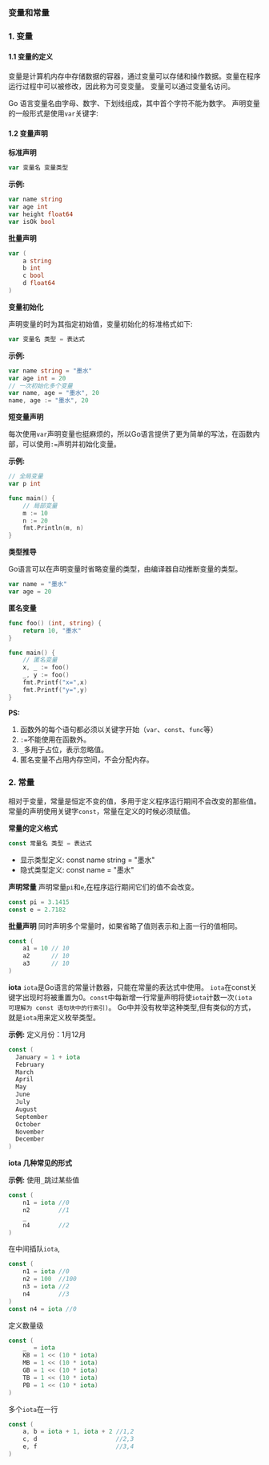 ### 变量和常量
### 1. 变量
#### 1.1 变量的定义
变量是计算机内存中存储数据的容器，通过变量可以存储和操作数据。变量在程序运行过程中可以被修改，因此称为可变变量。
变量可以通过变量名访问。

Go 语言变量名由字母、数字、下划线组成，其中首个字符不能为数字。
声明变量的一般形式是使用`var`关键字:
#### 1.2 变量声明
**标准声明**
```go
var 变量名 变量类型
```

**示例:**
```go
var name string
var age int
var height float64
var isOk bool
```

**批量声明**
```go
var (
    a string
    b int
    c bool
    d float64
)
```

**变量初始化**

声明变量的时为其指定初始值，变量初始化的标准格式如下:
```go
var 变量名 类型 = 表达式
```

**示例:**
```go
var name string = "墨水"
var age int = 20
// 一次初始化多个变量
var name, age = "墨水", 20
name, age := "墨水", 20
```
**短变量声明**

每次使用`var`声明变量也挺麻烦的，所以Go语言提供了更为简单的写法，在函数内部，可以使用`:=`声明并初始化变量。

**示例:**
```go
// 全局变量
var p int

func main() {
    // 局部变量
    m := 10
    n := 20  
    fmt.Println(m, n)
}
```
**类型推导**

Go语言可以在声明变量时省略变量的类型，由编译器自动推断变量的类型。
```go
var name = "墨水"
var age = 20
```

**匿名变量**
```go
func foo() (int, string) {
    return 10, "墨水"
}

func main() {
    // 匿名变量
    x, _ := foo()
    _, y := foo()
    fmt.Printf("x=",x)
    fmt.Printf("y=",y) 
}
```
**PS:**
1. 函数外的每个语句都必须以关键字开始（`var`、`const`、`func`等）
2. `:=`不能使用在函数外。
3. `_`多用于占位，表示忽略值。
4. 匿名变量不占用内存空间，不会分配内存。

### 2. 常量
相对于变量，常量是恒定不变的值，多用于定义程序运行期间不会改变的那些值。常量的声明使用关键字`const`，常量在定义的时候必须赋值。

**常量的定义格式**
```go
const 常量名 类型 = 表达式
```
* 显示类型定义: const name string = "墨水"
* 隐式类型定义: const name = "墨水"

**声明常量**
声明常量`pi`和`e`,在程序运行期间它们的值不会改变。
```go
const pi = 3.1415
const e = 2.7182
```
**批量声明**
同时声明多个常量时，如果省略了值则表示和上面一行的值相同。
```go
const (
    a1 = 10 // 10
    a2      // 10
    a3      // 10
)
```
**iota**
`iota`是Go语言的常量计数器，只能在常量的表达式中使用。
`iota`在const关键字出现时将被重置为0。`const`中每新增一行常量声明将使`iota`计数一次`(iota 可理解为 const 语句块中的行索引)`。
Go中并没有枚举这种类型,但有类似的方式，就是`iota`用来定义枚举类型。

**示例:**
定义月份：1月12月
```go
const (
  January = 1 + iota 
  February
  March
  April
  May
  June
  July
  August
  September
  October  
  November
  December
)
```
**iota 几种常见的形式**

**示例:**
使用`_`跳过某些值
```go
const (
    n1 = iota //0
    n2        //1
    _         
    n4        //2  
)
```
在中间插队`iota`,

```go
const (
    n1 = iota //0
    n2 = 100  //100
    n3 = iota //2  
    n4        //3
)
const n4 = iota //0
```
定义数量级
```go
const (
    _  = iota
    KB = 1 << (10 * iota)
    MB = 1 << (10 * iota)
    GB = 1 << (10 * iota) 
    TB = 1 << (10 * iota)
    PB = 1 << (10 * iota) 
)
```
多个`iota`在一行
```go
const (
    a, b = iota + 1, iota + 2 //1,2
    c, d                      //2,3
    e, f                      //3,4  
)
```